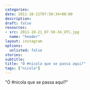 ```yaml
---
categories:
date: 2011-10-21T07:50:34+00:00
description:
draft: false
resources:
- src: 2011-10-21_07-50-34_UTC.jpg
  name: "header"
layout: instagram
options:
  unlisted: false
stories:
subtitle:
title: "Ó #nicola que se passa aqui?"
tags: ["nicola"]
---
```


"Ó #nicola que se passa aqui?"
